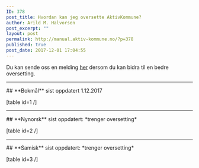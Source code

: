 ```yaml
---
ID: 378
post_title: Hvordan kan jeg oversette AktivKommune?
author: Arild M. Halvorsen
post_excerpt: ""
layout: post
permalink: http://manual.aktiv-kommune.no/?p=378
published: true
post_date: 2017-12-01 17:04:55
---
```

Du kan sende oss en melding [her](https://manual.aktiv-kommune.no/?page_id=9) dersom du kan bidra til en bedre oversetting.

<hr>
## **Bokmål** 
sist oppdatert 1.12.2017

[table id=1 /]

<hr>
## **Nynorsk** 
sist oppdatert: *trenger oversetting*

[table id=2 /]

<hr>
## **Samisk** 
sist oppdatert: *trenger oversetting*

[table id=3 /]